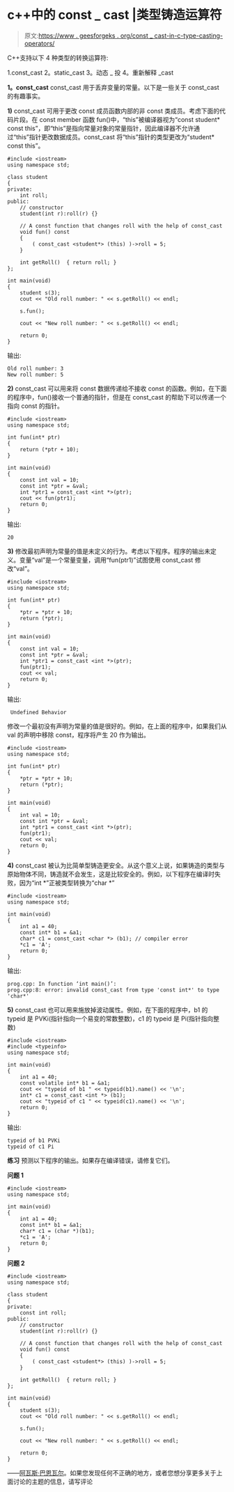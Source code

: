 # c++中的 const _ cast |类型铸造运算符

> 原文:[https://www . geesforgeks . org/const _ cast-in-c-type-casting-operators/](https://www.geeksforgeeks.org/const_cast-in-c-type-casting-operators/)

C++支持以下 4 种类型的转换运算符:

1.const_cast
2。static_cast
3。动态 _ 投
4。重新解释 _cast

**1。const_cast**
const_cast 用于丢弃变量的常量。以下是一些关于 const_cast 的有趣事实。

**1)** const_cast 可用于更改 const 成员函数内部的非 const 类成员。考虑下面的代码片段。在 const member 函数 fun()中，“this”被编译器视为“const student* const this”，即“this”是指向常量对象的常量指针，因此编译器不允许通过“this”指针更改数据成员。const_cast 将“this”指针的类型更改为“student* const this”。

```
#include <iostream>
using namespace std;

class student
{
private:
    int roll;
public:
    // constructor
    student(int r):roll(r) {}

    // A const function that changes roll with the help of const_cast
    void fun() const
    {
        ( const_cast <student*> (this) )->roll = 5;
    }

    int getRoll()  { return roll; }
};

int main(void)
{
    student s(3);
    cout << "Old roll number: " << s.getRoll() << endl;

    s.fun();

    cout << "New roll number: " << s.getRoll() << endl;

    return 0;
}
```

输出:

```
Old roll number: 3
New roll number: 5
```

**2)** const_cast 可以用来将 const 数据传递给不接收 const 的函数。例如，在下面的程序中，fun()接收一个普通的指针，但是在 const_cast 的帮助下可以传递一个指向 const 的指针。

```
#include <iostream>
using namespace std;

int fun(int* ptr)
{
    return (*ptr + 10);
}

int main(void)
{
    const int val = 10;
    const int *ptr = &val;
    int *ptr1 = const_cast <int *>(ptr);
    cout << fun(ptr1);
    return 0;
}
```

输出:

```
20
```

**3)** 修改最初声明为常量的值是未定义的行为。考虑以下程序。程序的输出未定义。变量“val”是一个常量变量，调用“fun(ptr1)”试图使用 const_cast 修改“val”。

```
#include <iostream>
using namespace std;

int fun(int* ptr)
{
    *ptr = *ptr + 10;
    return (*ptr);
}

int main(void)
{
    const int val = 10;
    const int *ptr = &val;
    int *ptr1 = const_cast <int *>(ptr);
    fun(ptr1);
    cout << val;
    return 0;
}
```

输出:

```
 Undefined Behavior 
```

修改一个最初没有声明为常量的值是很好的。例如，在上面的程序中，如果我们从 val 的声明中移除 const，程序将产生 20 作为输出。

```
#include <iostream>
using namespace std;

int fun(int* ptr)
{
    *ptr = *ptr + 10;
    return (*ptr);
}

int main(void)
{
    int val = 10;
    const int *ptr = &val;
    int *ptr1 = const_cast <int *>(ptr);
    fun(ptr1);
    cout << val;
    return 0;
}
```

**4)** const_cast 被认为比简单型铸造更安全。从这个意义上说，如果铸造的类型与原始物体不同，铸造就不会发生，这是比较安全的。例如，以下程序在编译时失败，因为“int *”正被类型转换为“char *”

```
#include <iostream>
using namespace std;

int main(void)
{
    int a1 = 40;
    const int* b1 = &a1;
    char* c1 = const_cast <char *> (b1); // compiler error
    *c1 = 'A';
    return 0;
}
```

输出:

```
prog.cpp: In function ‘int main()’:
prog.cpp:8: error: invalid const_cast from type 'const int*' to type 'char*'
```

**5)** const_cast 也可以用来施放掉波动属性。例如，在下面的程序中，b1 的 typeid 是 PVKi(指针指向一个易变的常数整数)，c1 的 typeid 是 Pi(指针指向整数)

```
#include <iostream>
#include <typeinfo>
using namespace std;

int main(void)
{
    int a1 = 40;
    const volatile int* b1 = &a1;
    cout << "typeid of b1 " << typeid(b1).name() << '\n';
    int* c1 = const_cast <int *> (b1);
    cout << "typeid of c1 " << typeid(c1).name() << '\n';
    return 0;
}
```

输出:

```
typeid of b1 PVKi
typeid of c1 Pi

```

**练习**
预测以下程序的输出。如果存在编译错误，请修复它们。

**问题 1**

```
#include <iostream>
using namespace std;

int main(void)
{
    int a1 = 40;
    const int* b1 = &a1;
    char* c1 = (char *)(b1);
    *c1 = 'A';
    return 0;
}
```

**问题 2**

```
#include <iostream>
using namespace std;

class student
{
private:
    const int roll;
public:
    // constructor
    student(int r):roll(r) {}

    // A const function that changes roll with the help of const_cast
    void fun() const
    {
        ( const_cast <student*> (this) )->roll = 5;
    }

    int getRoll()  { return roll; }
};

int main(void)
{
    student s(3);
    cout << "Old roll number: " << s.getRoll() << endl;

    s.fun();

    cout << "New roll number: " << s.getRoll() << endl;

    return 0;
}
```

——[阿瓦斯·巴恩瓦尔](http://www.facebook.com/barnwal.aashish)。如果您发现任何不正确的地方，或者您想分享更多关于上面讨论的主题的信息，请写评论